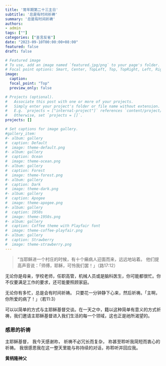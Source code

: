 ```yaml
---
title: '常年期第二十三主日'
subtitle: '总是有时间祈祷'
summary: '总是有时间祈祷'
authors:
- admin
tags: [""]
categories: ["圣言反省"]
date: "2023-09-10T00:00:00+08:00"
featured: false
draft: false

# Featured image
# To use, add an image named `featured.jpg/png` to your page's folder.
# Focal point options: Smart, Center, TopLeft, Top, TopRight, Left, Right, BottomLeft, Bottom, BottomRight
image:
  caption:
  focal_point: "Top"
  preview_only: false

# Projects (optional).
#   Associate this post with one or more of your projects.
#   Simply enter your project's folder or file name without extension.
#   E.g. `projects = ["internal-project"]` references `content/project/deep-learning/index.md`.
#   Otherwise, set `projects = []`.
projects: []

# Set captions for image gallery.
#gallery_item:
#- album: gallery
#  caption: Default
#  image: theme-default.png
#- album: gallery
#  caption: Ocean
#  image: theme-ocean.png
#- album: gallery
#  caption: Forest
#  image: theme-forest.png
#- album: gallery
#  caption: Dark
#  image: theme-dark.png
#- album: gallery
#  caption: Apogee
#  image: theme-apogee.png
#- album: gallery
#  caption: 1950s
#  image: theme-1950s.png
#- album: gallery
#  caption: Coffee theme with Playfair font
#  image: theme-coffee-playfair.png
#- album: gallery
#  caption: Strawberry
#  image: theme-strawberry.png
---
```

> “当耶稣进一个村庄的时候，有十个癞病人迎面而来，远远地站着。	他们提高声音说：「师傅，耶稣，可怜我们罢！」（路17:12）

无论你是母亲，学校老师，任职高管，机械人员或是脑科医生，你可能都很忙。你不仅要满足工作的要求，还可能要照顾家庭。

无论你有多忙，总是会有时间祈祷。
只要花一分钟静下心来，然后祈祷。「主啊，你所爱的病了！」（若11:3）

可以以简单的方式与主耶稣基督交谈。在一天之中，籍以这种简单有意义的方式祈祷，我们邀请主耶稣基督进入我们生活的每一个领域，这也正是祂所渴望的。

### 感恩的祈祷
主耶稣基督，
我今天感谢祢，
祈祷不必冗长而复杂，
祢甚至聆听我简短而衷心的祈祷。
我很感恩我在这一整天里能与祢持续的对话，祢聆听并回应我。


__黄柄隆神父__